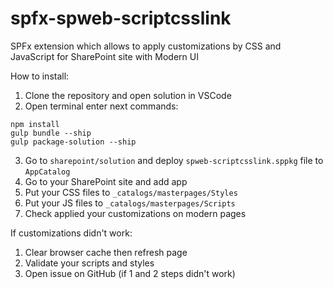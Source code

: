 # spfx-spweb-scriptcsslink
SPFx extension which allows to apply customizations by CSS and JavaScript for SharePoint site with Modern UI

How to install:
1. Clone the repository and open solution in VSCode
2. Open terminal enter next commands:
```shell
npm install
gulp bundle --ship
gulp package-solution --ship
```
3. Go to `sharepoint/solution` and deploy `spweb-scriptcsslink.sppkg` file to `AppCatalog`
4. Go to your SharePoint site and add app
5. Put your CSS files to `_catalogs/masterpages/Styles`
6. Put your JS files to `_catalogs/masterpages/Scripts`
7. Check applied your customizations on modern pages

If customizations didn't work:
1. Clear browser cache then refresh page
2. Validate your scripts and styles
3. Open issue on GitHub (if 1 and 2 steps didn't work)
